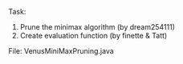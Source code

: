 Task:
1. Prune the minimax algorithm (by dream254111)
2. Create evaluation function (by finette & Tatt)

File:
VenusMiniMaxPruning.java
